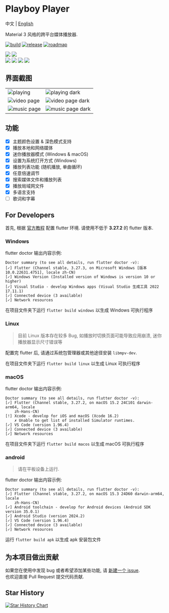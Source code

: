 # Playboy Player
中文 | [English](./README_en.md)  

Material 3 风格的跨平台媒体播放器.

[![build](https://img.shields.io/github/actions/workflow/status/Playboy-Player/Playboy/build.yml?style=for-the-badge)](https://github.com/Playboy-Player/Playboy/actions) 
[![release](https://img.shields.io/badge/beta-2025.2-blue?style=for-the-badge)](https://github.com/Playboy-Player/Playboy/actions) [![roadmap](https://img.shields.io/badge/roadmap-grey?style=for-the-badge)](https://github.com/orgs/Playboy-Player/projects/3)

![](https://m3-markdown-badges.vercel.app/stars/7/2/Playboy-Player/Playboy)
![](https://m3-markdown-badges.vercel.app/issues/1/2/Playboy-Player/Playboy)  
![](https://ziadoua.github.io/m3-Markdown-Badges/badges/Windows/windows3.svg)
![](https://ziadoua.github.io/m3-Markdown-Badges/badges/Linux/linux3.svg)
![](https://ziadoua.github.io/m3-Markdown-Badges/badges/macOS/macos3.svg)
![](https://ziadoua.github.io/m3-Markdown-Badges/badges/Android/android3.svg)

## 界面截图

<table>
  <tr>
    <td>
      <img src='./screenshots/screenshot4.png' alt="playing">
    </td>
    <td>
      <img src='./screenshots/screenshot1.png' alt="playing dark">
    </td>
  </tr>
  <tr>
    <td>
      <img src='./screenshots/screenshot5.png' alt="video page">
    </td>
    <td>
      <img src='./screenshots/screenshot2.png' alt="video page dark">
    </td>
  </tr>
  <tr>
    <td>
      <img src='./screenshots/screenshot6.png' alt="music page">
    </td>
    <td>
      <img src='./screenshots/screenshot3.png' alt="music page dark">
    </td>
  </tr>
</table>

## 功能

- [x] 主题颜色设置 & 深色模式支持
- [x] 播放本地和网络媒体
- [x] 迷你播放器模式 (Windows & macOS)
- [x] 设置为系统打开方式 (Windows)
- [x] 播放列表功能 (随机播放, 单曲循环)
- [x] 任意倍速调节
- [x] 搜索媒体文件和播放列表
- [x] 播放局域网文件
- [x] 多语言支持
- [ ] 歌词和字幕

## For Developers

首先, 根据 [官方教程](https://docs.flutter.dev/get-started/install/) 配置 flutter 环境. 请使用不低于 **3.27.2** 的 flutter 版本.

### Windows

flutter doctor 输出内容示例:

```
Doctor summary (to see all details, run flutter doctor -v):
[✓] Flutter (Channel stable, 3.27.3, on Microsoft Windows [版本 10.0.22631.4751], locale zh-CN)
[✓] Windows Version (Installed version of Windows is version 10 or higher)
[✓] Visual Studio - develop Windows apps (Visual Studio 生成工具 2022 17.11.1)
[✓] Connected device (3 available)
[✓] Network resources
```

在项目文件夹下运行 `flutter build windows` 以生成 Windows 可执行程序

### Linux

> 目前 Linux 版本存在较多 Bug, 如播放时切换页面可能导致应用崩溃, 迷你播放器显示尺寸错误等

配置完 flutter 后, 请通过系统包管理器或其他途径安装 `libmpv-dev`.

在项目文件夹下运行 `flutter build linux` 以生成 Linux 可执行程序

### macOS

flutter doctor 输出内容示例:

```
Doctor summary (to see all details, run flutter doctor -v):
[✓] Flutter (Channel stable, 3.27.2, on macOS 15.2 24C101 darwin-arm64, locale
    zh-Hans-CN)
[!] Xcode - develop for iOS and macOS (Xcode 16.2)
    ✗ Unable to get list of installed Simulator runtimes.
[✓] VS Code (version 1.96.4)
[✓] Connected device (3 available)
[✓] Network resources
```
在项目文件夹下运行 `flutter build macos` 以生成 macOS 可执行程序  

### android

> 请在平板设备上运行.

flutter doctor 输出内容示例:

```
Doctor summary (to see all details, run flutter doctor -v):
[✓] Flutter (Channel stable, 3.27.2, on macOS 15.3 24D60 darwin-arm64, locale
    zh-Hans-CN)
[✓] Android toolchain - develop for Android devices (Android SDK version 35.0.1)
[✓] Android Studio (version 2024.2)
[✓] VS Code (version 1.96.4)
[✓] Connected device (3 available)
[✓] Network resources
```

运行 `flutter build apk` 以生成 apk 安装包文件

## 为本项目做出贡献

如果您在使用中发现 bug 或者希望添加某些功能, 请 [新建一个 issue](https://github.com/Playboy-Player/Playboy/issues/new).  
也欢迎直接 Pull Request 提交代码贡献.

## Star History

[![Star History Chart](https://api.star-history.com/svg?repos=Playboy-Player/Playboy&type=Date)](https://star-history.com/#Playboy-Player/Playboy&Date)